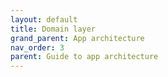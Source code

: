 ```yaml
---
layout: default
title: Domain layer
grand_parent: App architecture
nav_order: 3
parent: Guide to app architecture
---
```

